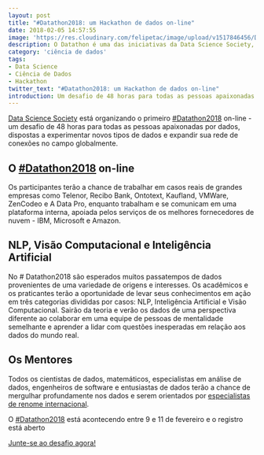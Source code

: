 ```yaml
---
layout: post
title: "#Datathon2018: um Hackathon de dados on-line"
date: 2018-02-05 14:57:55
image: 'https://res.cloudinary.com/felipetac/image/upload/v1517846456/Datathon-Data-Science-Society_gq6mlk.png'
description: O Datathon é uma das iniciativas da Data Science Society, acontecendo pela terceira vez, desta vez totalmente digital!
category: 'ciência de dados'
tags:
- Data Science
- Ciência de Dados
- Hackathon
twitter_text: "#Datathon2018: um Hackathon de dados on-line"
introduction: Um desafio de 48 horas para todas as pessoas apaixonadas por dados, dispostas a experimentar novos tipos de dados e expandir sua rede de conexões globalmente
---
```

[Data Science Society](https://www.datasciencesociety.net) está organizando o primeiro [#Datathon2018](https://www.datasciencesociety.net/datathon/) on-line - um desafio de 48 horas para todas as pessoas apaixonadas por dados, dispostas a experimentar novos tipos de dados e expandir sua rede de conexões no campo globalmente.

## O [#Datathon2018](https://www.datasciencesociety.net/datathon/) on-line

Os participantes terão a chance de trabalhar em casos reais de grandes empresas como Telenor, Recibo Bank, Ontotext, Kaufland, VMWare, ZenCodeo e А Data Pro, enquanto trabalham e se comunicam em uma plataforma interna, apoiada pelos serviços de os melhores fornecedores de nuvem - IBM, Microsoft e Amazon.

## NLP, Visão Computacional e Inteligência Artificial

No # Datathon2018 são esperados muitos passatempos de dados provenientes de uma variedade de origens e interesses. Os acadêmicos e os praticantes terão a oportunidade de levar seus conhecimentos em ação em três categorias divididas por casos: NLP, Inteligência Artificial e Visão Computacional. Sairão da teoria e verão os dados de uma perspectiva diferente ao colaborar em uma equipe de pessoas de mentalidade semelhante e aprender a lidar com questões inesperadas em relação aos dados do mundo real.

## Os Mentores

Todos os cientistas de dados, matemáticos, especialistas em análise de dados, engenheiros de software e entusiastas de dados terão a chance de mergulhar profundamente nos dados e serem orientados por [especialistas de renome internacional](https://www.datasciencesociety.net/datathon/#mentors).

O [#Datathon2018](https://www.datasciencesociety.net/datathon/) está acontecendo entre 9 e 11 de fevereiro e o registro está aberto

[Junte-se ao desafio agora!](https://www.datasciencesociety.net/datathon/)